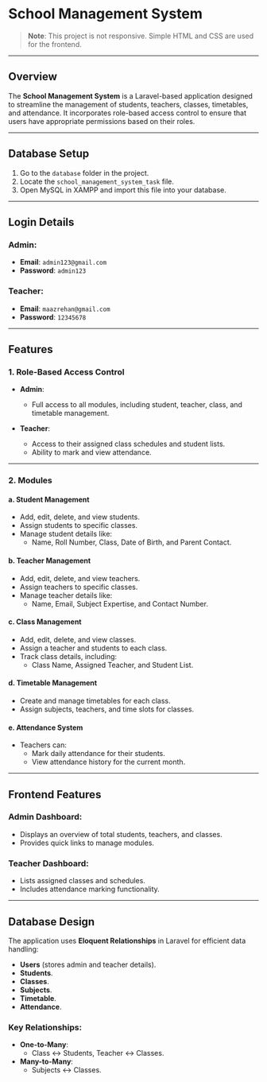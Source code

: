 # School Management System

> **Note**: This project is not responsive. Simple HTML and CSS are used for the frontend.

---

## Overview

The **School Management System** is a Laravel-based application designed to streamline the management of students, teachers, classes, timetables, and attendance. It incorporates role-based access control to ensure that users have appropriate permissions based on their roles.

---

## Database Setup

1. Go to the `database` folder in the project.
2. Locate the `school_management_system_task` file.
3. Open MySQL in XAMPP and import this file into your database.

---

## Login Details

### Admin:
- **Email**: `admin123@gmail.com`
- **Password**: `admin123`

### Teacher:
- **Email**: `maazrehan@gmail.com`
- **Password**: `12345678`

---

## Features

### 1. Role-Based Access Control

- **Admin**:
  - Full access to all modules, including student, teacher, class, and timetable management.

- **Teacher**:
  - Access to their assigned class schedules and student lists.
  - Ability to mark and view attendance.

---

### 2. Modules

#### a. Student Management
- Add, edit, delete, and view students.
- Assign students to specific classes.
- Manage student details like:
  - Name, Roll Number, Class, Date of Birth, and Parent Contact.

#### b. Teacher Management
- Add, edit, delete, and view teachers.
- Assign teachers to specific classes.
- Manage teacher details like:
  - Name, Email, Subject Expertise, and Contact Number.

#### c. Class Management
- Add, edit, delete, and view classes.
- Assign a teacher and students to each class.
- Track class details, including:
  - Class Name, Assigned Teacher, and Student List.

#### d. Timetable Management
- Create and manage timetables for each class.
- Assign subjects, teachers, and time slots for classes.

#### e. Attendance System
- Teachers can:
  - Mark daily attendance for their students.
  - View attendance history for the current month.

---

## Frontend Features

### Admin Dashboard:
- Displays an overview of total students, teachers, and classes.
- Provides quick links to manage modules.

### Teacher Dashboard:
- Lists assigned classes and schedules.
- Includes attendance marking functionality.

---

## Database Design

The application uses **Eloquent Relationships** in Laravel for efficient data handling:

- **Users** (stores admin and teacher details).
- **Students**.
- **Classes**.
- **Subjects**.
- **Timetable**.
- **Attendance**.

### Key Relationships:
- **One-to-Many**:
  - Class ↔ Students, Teacher ↔ Classes.
- **Many-to-Many**:
  - Subjects ↔ Classes.
